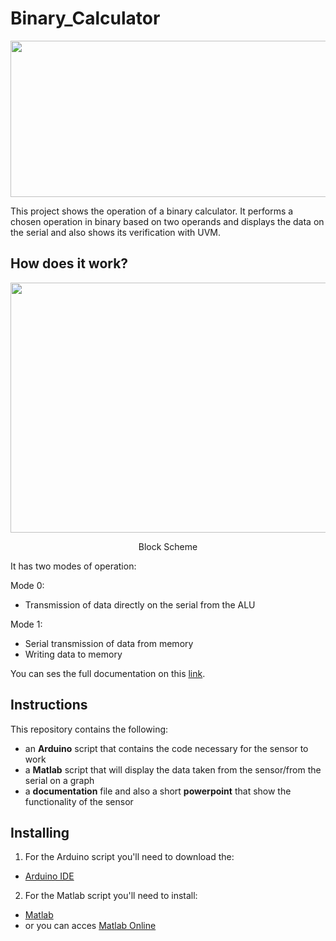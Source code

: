 # Binary_Calculator
<p align="center">
  <img src="https://github.com/SamiIonesi/Binary_Calculator/assets/150432462/824ea96d-a472-42b3-af60-eb583f58e506" width="800" height="250">
</p>

This project shows the operation of a binary calculator. It performs a chosen operation in binary based on two operands and displays the data on the serial and also shows its verification with UVM.

## How does it work?
<p align="center">
  <img src="https://github.com/SamiIonesi/Binary_Calculator/assets/150432462/6d090b9c-a41e-4cd3-ab02-bf0543b50660" width="700" height="400">
</p>
<p align = "center">
  Block Scheme
</p>

It has two modes of operation:

Mode 0: 
- Transmission of data directly on the serial from the ALU

Mode 1:
- Serial transmission of data from memory
- Writing data to memory

You can ses the full documentation on this [link](https://github.com/SamiIonesi/Binary_Calculator/blob/main/Binary_Calculator_Documentation.pdf).

## Instructions
This repository contains the following:
- an **Arduino** script that contains the code necessary for the sensor to work
- a **Matlab** script that will display the data taken from the sensor/from the serial on a graph
- a **documentation** file and also a short **powerpoint** that show the functionality of the sensor

## Installing
1. For the Arduino script you'll need to download the:
  - [Arduino IDE](https://www.arduino.cc/en/software)
2. For the Matlab script you'll need to install:
  - [Matlab](https://www.mathworks.com/products/matlab.html)
  - or you can acces [Matlab Online](https://www.mathworks.com/products/matlab-online.html)
